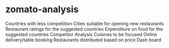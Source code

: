 # zomato-analysis
Countries with less competition Cities suitable for opening new restaurants Restaurant ratings for the suggested countries Expenditure on food for the suggested countries Competitor Analysis Cuisines to be focused Online delivery/table booking Restaurants distributed based on price Dash board
